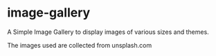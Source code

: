 # image-gallery

A Simple Image Gallery to display images of various sizes and themes.

The images used are collected from unsplash.com